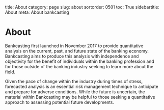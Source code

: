 ﻿title: About
category: page
slug: about
sortorder: 0501
toc: True
sidebartitle: About
meta: About bankcasting

# About

Bankcasting first launched in November 2017 to provide quantitative analysis on the current, past, and future state of the banking economy. Bankcasting aims to produce this analysis with independence and objectivity for the benefit of individuals within the banking profession and for those outside of the banking industry seeking to learn more about the field.

Given the pace of change within the industry during times of stress, forecasted analysis is an essential risk management technique to anticipate and prepare for adverse conditions. While the future is uncertain, the material within Bankcasting may be helpful to those seeking a quantitative approach to assessing potential future developments.